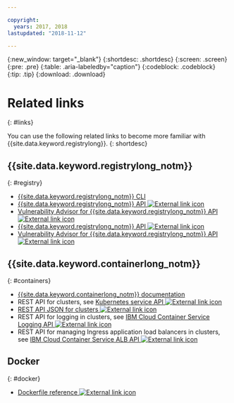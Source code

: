 ```yaml
---

copyright:
  years: 2017, 2018
lastupdated: "2018-11-12"

---
```


{:new_window: target="_blank"}
{:shortdesc: .shortdesc}
{:screen: .screen}
{:pre: .pre}
{:table: .aria-labeledby="caption"}
{:codeblock: .codeblock}
{:tip: .tip}
{:download: .download}

# Related links
{: #links}

You can use the following related links to become more familiar with {{site.data.keyword.registrylong}}.
{: shortdesc}

## {{site.data.keyword.registrylong_notm}}
{: #registry}

- [{{site.data.keyword.registrylong_notm}} CLI](/docs/services/Registry/registry_cli.html)
- [{{site.data.keyword.registrylong_notm}} API ![External link icon](../../icons/launch-glyph.svg "External link icon")](https://console.bluemix.net/apidocs/container-registry)
- [Vulnerability Advisor for {{site.data.keyword.registrylong_notm}} API ![External link icon](../../icons/launch-glyph.svg "External link icon")](https://console.bluemix.net/apidocs/container-registry/va)
- [{{site.data.keyword.registrylong_notm}} API ![External link icon](../../icons/launch-glyph.svg "External link icon")](https://console.{DomainName}/apidocs/container-registry)
- [Vulnerability Advisor for {{site.data.keyword.registrylong_notm}} API ![External link icon](../../icons/launch-glyph.svg "External link icon")](https://console.{DomainName}/apidocs/container-registry/va)

## {{site.data.keyword.containerlong_notm}}
{: #containers}

- [{{site.data.keyword.containerlong_notm}} documentation](/docs/containers/container_index.html#container_index)
- REST API for clusters, see [Kubernetes service API ![External link icon](../../icons/launch-glyph.svg "External link icon")](https://containers.bluemix.net/swagger-api/)
- [REST API JSON for clusters ![External link icon](../../icons/launch-glyph.svg "External link icon")](https://containers.bluemix.net/swagger-api/swagger.json)
- REST API for logging in clusters, see [IBM Cloud Container Service Logging API ![External link icon](../../icons/launch-glyph.svg "External link icon")](https://us-south.containers.bluemix.net/swagger-logging/)
- REST API for managing Ingress application load balancers in clusters, see [IBM Cloud Container Service ALB API ![External link icon](../../icons/launch-glyph.svg "External link icon")](https://us-south.containers.bluemix.net/swagger-alb-api/)

## Docker
{: #docker}

- [Dockerfile reference ![External link icon](../../icons/launch-glyph.svg "External link icon")](https://docs.docker.com/engine/reference/builder/)
